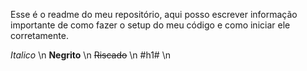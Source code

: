 Esse é o readme do meu repositório, aqui posso escrever informação importante de como fazer o setup do meu código e como iniciar ele corretamente.

*Italico* \n
**Negrito** \n
~~Riscado~~ \n
#h1# \n